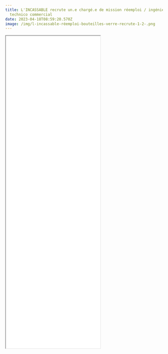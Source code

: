 ```yaml
---
title: L'INCASSABLE recrute un.e chargé.e de mission réemploi / ingénieur.e
  technico commercial
date: 2023-04-18T08:59:20.570Z
image: /img/l-incassable-réemploi-bouteilles-verre-recrute-1-2-.png
---
```

<iframe style="margin:auto;" src="/files/CHARGE.E_DE_MISSION_REEMPLOI_-_INGENIEUR.E_TECHNICO_COMMERCIAL.pdf" width="60%" height="1000px"> </iframe>